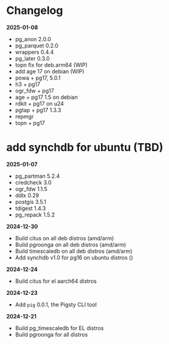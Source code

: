 # Changelog

**2025-01-08**

- pg_anon 2.0.0 
- pg_parquet 0.2.0 
- wrappers 0.4.4 
- pg_later 0.3.0 
- topn fix for deb.arm64 (WIP)
- add age 17 on debian (WIP)
- powa + pg17, 5.0.1
- h3 + pg17
- ogr_fdw + pg17
- age + pg17 1.5 on debian
- rdkit + pg17 on u24
- pgtap + pg17 1.3.3
- repmgr
- topn + pg17
# add synchdb for ubuntu (TBD)


**2025-01-07**

- pg_partman 5.2.4
- credcheck 3.0
- ogr_fdw 1.1.5
- ddlx 0.29
- postgis 3.5.1
- tdigest 1.4.3
- pg_repack 1.5.2


**2024-12-30**

- Build citus on all deb distros (amd/arm)
- Build pgroonga on all deb distros (amd/arm)
- Build timescaledb on all deb distros (amd/arm)
- Add synchdb v1.0 for pg16 on ubuntu distros ()

**2024-12-24**

- Build citus for el aarch64 distros

**2024-12-23**

- Add `pig` 0.0.1, the Pigsty CLI tool

**2024-12-21**

- Build pg_timescaledb for EL distros
- Build pgroonga for all distros